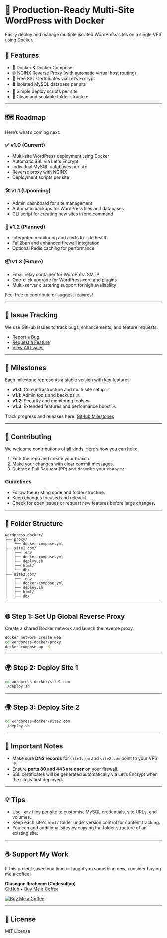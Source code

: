 # 🚀 Production-Ready Multi-Site WordPress with Docker

Easily deploy and manage multiple isolated WordPress sites on a single VPS using Docker.

## 🔧 Features

- 🐳 Docker & Docker Compose
- 🌐 NGINX Reverse Proxy (with automatic virtual host routing)
- 🔐 Free SSL Certificates via Let’s Encrypt
- 🛢️ Isolated MySQL database per site
- 🚀 Simple deploy scripts per site
- 📂 Clean and scalable folder structure

---

## 🗺️ Roadmap

Here’s what’s coming next:

### ✅ v1.0 (Current)
- Multi-site WordPress deployment using Docker
- Automatic SSL via Let's Encrypt
- Individual MySQL databases per site
- Reverse proxy with NGINX
- Deployment scripts per site

### 🛠️ v1.1 (Upcoming)
- Admin dashboard for site management
- Automatic backups for WordPress files and databases
- CLI script for creating new sites in one command

### 🧪 v1.2 (Planned)
- Integrated monitoring and alerts for site health
- Fail2ban and enhanced firewall integration
- Optional Redis caching for performance

### 📦 v1.3 (Future)
- Email relay container for WordPress SMTP
- One-click upgrade for WordPress core and plugins
- Multi-server clustering support for high availability

Feel free to contribute or suggest features!

---

## 📌 Issue Tracking

We use GitHub Issues to track bugs, enhancements, and feature requests.

- [Report a Bug](https://github.com/codedsultan/wordpress-docker/issues/new?labels=bug&template=bug_report.md)
- [Request a Feature](https://github.com/codedsultan/wordpress-docker/issues/new?labels=enhancement&template=feature_request.md)
- [View All Issues](https://github.com/codedsultan/wordpress-docker/issues)

---

## 🎯 Milestones

Each milestone represents a stable version with key features:

- **v1.0**: Core infrastructure and multi-site setup ✅
- **v1.1**: Admin tools and backups 🔜
- **v1.2**: Security and monitoring tools 🔜
- **v1.3**: Extended features and performance boost 🔜

Track progress and releases here: [GitHub Milestones](https://github.com/codedsultan/wordpress-docker/milestones)

---

## 🤝 Contributing

We welcome contributions of all kinds. Here’s how you can help:

1. Fork the repo and create your branch.
2. Make your changes with clear commit messages.
3. Submit a Pull Request (PR) and describe your changes.

### Guidelines

- Follow the existing code and folder structure.
- Keep changes focused and relevant.
- Check for open issues or request new features before large changes.

---

## 📁 Folder Structure

```
wordpress-docker/
├── proxy/
│   └── docker-compose.yml
├── site1.com/
│   ├── .env
│   ├── docker-compose.yml
│   ├── deploy.sh
│   ├── html/
│   └── db/
├── site2.com/
│   ├── .env
│   ├── docker-compose.yml
│   ├── deploy.sh
│   ├── html/
│   └── db/
```

---

## 🌐 Step 1: Set Up Global Reverse Proxy

Create a shared Docker network and launch the reverse proxy.

```bash
docker network create web
cd wordpress-docker/proxy
docker-compose up -d
```

---

## 🌍 Step 2: Deploy Site 1

```bash
cd wordpress-docker/site1.com
./deploy.sh
```

---

## 🌍 Step 3: Deploy Site 2

```bash
cd wordpress-docker/site2.com
./deploy.sh
```

---

## 🔐 Important Notes

- Make sure **DNS records** for `site1.com` and `site2.com` point to your VPS IP.
- Ensure **ports 80 and 443 are open** on your firewall.
- SSL certificates will be generated automatically via Let’s Encrypt when the site is first deployed.

---

## 💡 Tips

- Use `.env` files per site to customise MySQL credentials, site URLs, and volumes.
- Keep each site's `html/` folder under version control for content tracking.
- You can add additional sites by copying the folder structure of an existing site.

---

## ☕ Support My Work

If this project saved you time or taught you something new, consider buying me a coffee!

**Olusegun Ibraheem (Codesultan)**  
[GitHub](https://github.com/codedsultan) • [Buy Me a Coffee](https://buymeacoffee.com/codesultan)

[![Buy Me a Coffee](https://img.shields.io/badge/Buy%20me%20a%20coffee-orange?logo=buy-me-a-coffee&style=for-the-badge)](https://buymeacoffee.com/codesultan)

---

## 📄 License

MIT License
